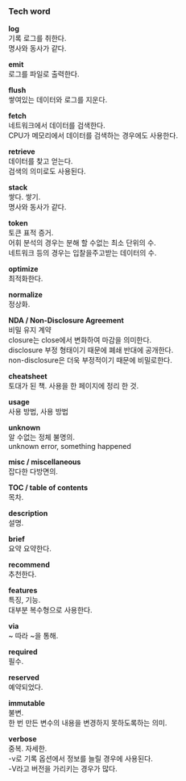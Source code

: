 

### Tech word

<p data-ke-size="size16"><b>log</b><br />기록 로그를 취한다.<br />명사와 동사가 같다.</p>

<p data-ke-size="size16"><b>emit</b><br />로그를 파일로 출력한다.</p>

<p data-ke-size="size16"><b>flush</b><br />쌓여있는 데이터와 로그를 지운다.</p>

<p data-ke-size="size16"><b>fetch</b><br />네트워크에서 데이터를 검색한다.<br />CPU가 메모리에서 데이터를 검색하는 경우에도 사용한다.</p>

<p data-ke-size="size16"><b>retrieve</b><br />데이터를 찾고 얻는다.<br />검색의 의미로도 사용된다.</p>

<p data-ke-size="size16"><b>stack</b><br />쌓다. 쌓기.<br />명사와 동사가 같다.</p>

<p data-ke-size="size16"><b>token</b><br />토큰 표적 증거.<br />어휘 분석의 경우는 분해 할 수없는 최소 단위의 수.<br />네트워크 등의 경우는 입찰을주고받는 데이터의 수.</p>

<p data-ke-size="size16"><b>optimize</b><br />최적화한다.</p>

<p data-ke-size="size16"><b>normalize</b><br />정상화.</p>

<p data-ke-size="size16"><b>NDA / Non-Disclosure Agreement</b><br />비밀 유지 계약<br />closure는 close에서 변화하여 마감을 의미한다.<br />disclosure 부정 형태이기 때문에 폐쇄 반대에 공개한다.<br />non-disclosure은 더욱 부정적이기 때문에 비밀로한다.</p>

<p data-ke-size="size16"><b>cheatsheet</b><br />토대가 된 책.<span>&nbsp;</span>사용을 한 페이지에 정리 한 것.</p>

<p data-ke-size="size16"><b>usage</b><br />사용 방법, 사용 방법</p>

<p data-ke-size="size16"><b>unknown</b><br />알 수없는 정체 불명의.<br />unknown error, something happened</p>

<p data-ke-size="size16"><b>misc / miscellaneous</b><br />잡다한 다방면의.</p>

<p data-ke-size="size16"><b>TOC / table of contents</b><br />목차.</p>

<p data-ke-size="size16"><b>description</b><br />설명.</p>

<p data-ke-size="size16"><b>brief</b><br />요약 요약한다.</p>

<p data-ke-size="size16"><b>recommend</b><br />추천한다.</p>

<p data-ke-size="size16"><b>features</b><br />특징, 기능.<br />대부분 복수형으로 사용한다.</p>

<p data-ke-size="size16"><b>via</b><br />~ 따라 ~을 통해.</p>

<p data-ke-size="size16"><b>required</b><br />필수.</p>

<p data-ke-size="size16"><b>reserved</b><br />예약되었다.</p>

<p data-ke-size="size16"><b>immutable</b><br />불변.<br />한 번 만든 변수의 내용을 변경하지 못하도록하는 의미.</p>

<p data-ke-size="size16"><b>verbose</b><br />중복.<span>&nbsp;</span>자세한.<br />-v로 기록 옵션에서 정보를 늘릴 경우에 사용된다.<br />-V라고 버전을 가리키는 경우가 많다.</p>

<!--stackedit_data:
eyJoaXN0b3J5IjpbLTIyMDU4MzI2NCwxODcyMjUzOTY1XX0=
-->